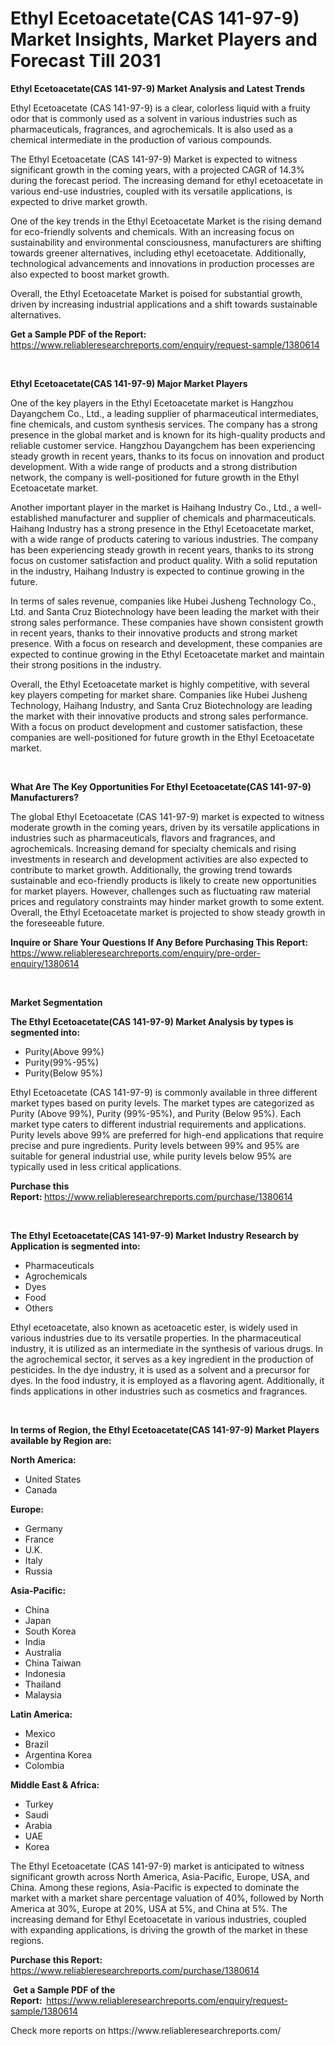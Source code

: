 <p><h1>Ethyl Ecetoacetate(CAS 141-97-9) Market Insights, Market Players and Forecast Till 2031</h1></p><p><strong>Ethyl Ecetoacetate(CAS 141-97-9) Market Analysis and Latest Trends</strong></p>
<p><p>Ethyl Ecetoacetate (CAS 141-97-9) is a clear, colorless liquid with a fruity odor that is commonly used as a solvent in various industries such as pharmaceuticals, fragrances, and agrochemicals. It is also used as a chemical intermediate in the production of various compounds.</p><p>The Ethyl Ecetoacetate (CAS 141-97-9) Market is expected to witness significant growth in the coming years, with a projected CAGR of 14.3% during the forecast period. The increasing demand for ethyl ecetoacetate in various end-use industries, coupled with its versatile applications, is expected to drive market growth.</p><p>One of the key trends in the Ethyl Ecetoacetate Market is the rising demand for eco-friendly solvents and chemicals. With an increasing focus on sustainability and environmental consciousness, manufacturers are shifting towards greener alternatives, including ethyl ecetoacetate. Additionally, technological advancements and innovations in production processes are also expected to boost market growth.</p><p>Overall, the Ethyl Ecetoacetate Market is poised for substantial growth, driven by increasing industrial applications and a shift towards sustainable alternatives.</p></p>
<p><strong>Get a Sample PDF of the Report:&nbsp;</strong> <a href="https://www.reliableresearchreports.com/enquiry/request-sample/1380614">https://www.reliableresearchreports.com/enquiry/request-sample/1380614</a></p>
<p>&nbsp;</p>
<p><strong>Ethyl Ecetoacetate(CAS 141-97-9) Major Market Players</strong></p>
<p><p>One of the key players in the Ethyl Ecetoacetate market is Hangzhou Dayangchem Co., Ltd., a leading supplier of pharmaceutical intermediates, fine chemicals, and custom synthesis services. The company has a strong presence in the global market and is known for its high-quality products and reliable customer service. Hangzhou Dayangchem has been experiencing steady growth in recent years, thanks to its focus on innovation and product development. With a wide range of products and a strong distribution network, the company is well-positioned for future growth in the Ethyl Ecetoacetate market.</p><p>Another important player in the market is Haihang Industry Co., Ltd., a well-established manufacturer and supplier of chemicals and pharmaceuticals. Haihang Industry has a strong presence in the Ethyl Ecetoacetate market, with a wide range of products catering to various industries. The company has been experiencing steady growth in recent years, thanks to its strong focus on customer satisfaction and product quality. With a solid reputation in the industry, Haihang Industry is expected to continue growing in the future.</p><p>In terms of sales revenue, companies like Hubei Jusheng Technology Co., Ltd. and Santa Cruz Biotechnology have been leading the market with their strong sales performance. These companies have shown consistent growth in recent years, thanks to their innovative products and strong market presence. With a focus on research and development, these companies are expected to continue growing in the Ethyl Ecetoacetate market and maintain their strong positions in the industry.</p><p>Overall, the Ethyl Ecetoacetate market is highly competitive, with several key players competing for market share. Companies like Hubei Jusheng Technology, Haihang Industry, and Santa Cruz Biotechnology are leading the market with their innovative products and strong sales performance. With a focus on product development and customer satisfaction, these companies are well-positioned for future growth in the Ethyl Ecetoacetate market.</p></p>
<p>&nbsp;</p>
<p><strong>What Are The Key Opportunities For Ethyl Ecetoacetate(CAS 141-97-9) Manufacturers?</strong></p>
<p><p>The global Ethyl Ecetoacetate (CAS 141-97-9) market is expected to witness moderate growth in the coming years, driven by its versatile applications in industries such as pharmaceuticals, flavors and fragrances, and agrochemicals. Increasing demand for specialty chemicals and rising investments in research and development activities are also expected to contribute to market growth. Additionally, the growing trend towards sustainable and eco-friendly products is likely to create new opportunities for market players. However, challenges such as fluctuating raw material prices and regulatory constraints may hinder market growth to some extent. Overall, the Ethyl Ecetoacetate market is projected to show steady growth in the foreseeable future.</p></p>
<p><strong>Inquire or Share Your Questions If Any Before Purchasing This Report:</strong> <a href="https://www.reliableresearchreports.com/enquiry/pre-order-enquiry/1380614">https://www.reliableresearchreports.com/enquiry/pre-order-enquiry/1380614</a></p>
<p>&nbsp;</p>
<p><strong>Market Segmentation</strong></p>
<p><strong>The Ethyl Ecetoacetate(CAS 141-97-9) Market Analysis by types is segmented into:</strong></p>
<p><ul><li>Purity(Above 99%)</li><li>Purity(99%-95%)</li><li>Purity(Below 95%)</li></ul></p>
<p><p>Ethyl Ecetoacetate (CAS 141-97-9) is commonly available in three different market types based on purity levels. The market types are categorized as Purity (Above 99%), Purity (99%-95%), and Purity (Below 95%). Each market type caters to different industrial requirements and applications. Purity levels above 99% are preferred for high-end applications that require precise and pure ingredients. Purity levels between 99% and 95% are suitable for general industrial use, while purity levels below 95% are typically used in less critical applications.</p></p>
<p><strong>Purchase this Report:&nbsp;</strong><a href="https://www.reliableresearchreports.com/purchase/1380614">https://www.reliableresearchreports.com/purchase/1380614</a></p>
<p>&nbsp;</p>
<p><strong>The Ethyl Ecetoacetate(CAS 141-97-9) Market Industry Research by Application is segmented into:</strong></p>
<p><ul><li>Pharmaceuticals</li><li>Agrochemicals</li><li>Dyes</li><li>Food</li><li>Others</li></ul></p>
<p><p>Ethyl ecetoacetate, also known as acetoacetic ester, is widely used in various industries due to its versatile properties. In the pharmaceutical industry, it is utilized as an intermediate in the synthesis of various drugs. In the agrochemical sector, it serves as a key ingredient in the production of pesticides. In the dye industry, it is used as a solvent and a precursor for dyes. In the food industry, it is employed as a flavoring agent. Additionally, it finds applications in other industries such as cosmetics and fragrances.</p></p>
<p>&nbsp;</p>
<p><strong>In terms of Region, the Ethyl Ecetoacetate(CAS 141-97-9) Market Players available by Region are:</strong></p>
<p>
    <p> <strong> North America: </strong>
        <ul>
            <li>United States</li>
            <li>Canada</li>
        </ul>
        </p> 
    <p> <strong> Europe: </strong>
        <ul>
            <li>Germany</li>
            <li>France</li>
            <li>U.K.</li>
            <li>Italy</li>
            <li>Russia</li>
        </ul>
        </p> 
    <p> <strong> Asia-Pacific: </strong>
        <ul>
            <li>China</li>
            <li>Japan</li>
            <li>South Korea</li>
            <li>India</li>
            <li>Australia</li>
            <li>China Taiwan</li>
            <li>Indonesia</li>
            <li>Thailand</li>
            <li>Malaysia</li>
        </ul>
        </p> 
    <p> <strong> Latin America: </strong>
        <ul>
            <li>Mexico</li>
            <li>Brazil</li>
            <li>Argentina Korea</li>
            <li>Colombia</li>
        </ul>
        </p> 
    <p> <strong> Middle East & Africa: </strong>
        <ul>
            <li>Turkey</li>
            <li>Saudi</li>
            <li>Arabia</li>
            <li>UAE</li>
            <li>Korea</li>
        </ul>
    </p>
    </p>
<p><p>The Ethyl Ecetoacetate (CAS 141-97-9) market is anticipated to witness significant growth across North America, Asia-Pacific, Europe, USA, and China. Among these regions, Asia-Pacific is expected to dominate the market with a market share percentage valuation of 40%, followed by North America at 30%, Europe at 20%, USA at 5%, and China at 5%. The increasing demand for Ethyl Ecetoacetate in various industries, coupled with expanding applications, is driving the growth of the market in these regions.</p></p>
<p><strong>Purchase this Report: </strong><a href="https://www.reliableresearchreports.com/purchase/1380614">https://www.reliableresearchreports.com/purchase/1380614</a></p>
<p>&nbsp;<strong>Get a Sample PDF of the Report:&nbsp;&nbsp;</strong><a href="https://www.reliableresearchreports.com/enquiry/request-sample/1380614">https://www.reliableresearchreports.com/enquiry/request-sample/1380614</a></p>
<p><strong></strong></p>
<p>Check more reports on https://www.reliableresearchreports.com/</p>